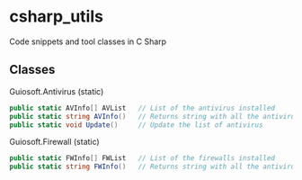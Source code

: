 # csharp_utils

Code snippets and tool classes in C Sharp

## Classes

Guiosoft.Antivirus (static)

```c#
public static AVInfo[] AVList	// List of the antivirus installed        
public static string AVInfo()	// Returns string with all the antivirus installed on the system
public static void Update()		// Update the list of antivirus
```

Guiosoft.Firewall (static)
```c#
public static FWInfo[] FWList	// List of the firewalls installed        
public static string FWInfo()	// Returns string with all the antivirus installed on the system
```

